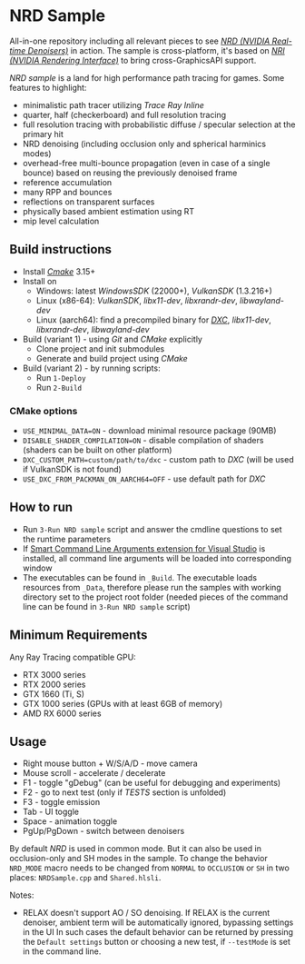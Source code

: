 # NRD Sample

All-in-one repository including all relevant pieces to see [*NRD (NVIDIA Real-time Denoisers)*](https://github.com/NVIDIAGameWorks/RayTracingDenoiser) in action. The sample is cross-platform, it's based on [*NRI (NVIDIA Rendering Interface)*](https://github.com/NVIDIAGameWorks/NRI) to bring cross-GraphicsAPI support.

*NRD sample* is a land for high performance path tracing for games. Some features to highlight:
- minimalistic path tracer utilizing *Trace Ray Inline*
- quarter, half (checkerboard) and full resolution tracing
- full resolution tracing with probabilistic diffuse / specular selection at the primary hit
- NRD denoising (including occlusion only and spherical harminics modes)
- overhead-free multi-bounce propagation (even in case of a single bounce) based on reusing the previously denoised frame
- reference accumulation
- many RPP and bounces
- reflections on transparent surfaces
- physically based ambient estimation using RT
- mip level calculation

## Build instructions

- Install [*Cmake*](https://cmake.org/download/) 3.15+
- Install on
    - Windows: latest *WindowsSDK* (22000+), *VulkanSDK* (1.3.216+)
    - Linux (x86-64): *VulkanSDK*, *libx11-dev*, *libxrandr-dev*, *libwayland-dev*
    - Linux (aarch64): find a precompiled binary for [*DXC*](https://github.com/microsoft/DirectXShaderCompiler), *libx11-dev*, *libxrandr-dev*, *libwayland-dev*
- Build (variant 1) - using *Git* and *CMake* explicitly
    - Clone project and init submodules
    - Generate and build project using *CMake*
- Build (variant 2) - by running scripts:
    - Run `1-Deploy`
    - Run `2-Build`

### CMake options

- `USE_MINIMAL_DATA=ON` - download minimal resource package (90MB)
- `DISABLE_SHADER_COMPILATION=ON` - disable compilation of shaders (shaders can be built on other platform)
- `DXC_CUSTOM_PATH=custom/path/to/dxc` - custom path to *DXC* (will be used if VulkanSDK is not found)
- `USE_DXC_FROM_PACKMAN_ON_AARCH64=OFF` - use default path for *DXC*

## How to run

- Run `3-Run NRD sample` script and answer the cmdline questions to set the runtime parameters
- If [Smart Command Line Arguments extension for Visual Studio](https://marketplace.visualstudio.com/items?itemName=MBulli.SmartCommandlineArguments) is installed, all command line arguments will be loaded into corresponding window
- The executables can be found in `_Build`. The executable loads resources from `_Data`, therefore please run the samples with working directory set to the project root folder (needed pieces of the command line can be found in `3-Run NRD sample` script)

## Minimum Requirements

Any Ray Tracing compatible GPU:
- RTX 3000 series
- RTX 2000 series
- GTX 1660 (Ti, S)
- GTX 1000 series (GPUs with at least 6GB of memory)
- AMD RX 6000 series

## Usage

- Right mouse button + W/S/A/D - move camera
- Mouse scroll - accelerate / decelerate
- F1 - toggle "gDebug" (can be useful for debugging and experiments)
- F2 - go to next test (only if *TESTS* section is unfolded)
- F3 - toggle emission
- Tab - UI toggle
- Space - animation toggle
- PgUp/PgDown - switch between denoisers

By default *NRD* is used in common mode. But it can also be used in occlusion-only and SH modes in the sample. To change the behavior `NRD_MODE` macro needs to be changed from `NORMAL` to `OCCLUSION` or `SH` in two places: `NRDSample.cpp` and `Shared.hlsli`.

Notes:
- RELAX doesn't support AO / SO denoising. If RELAX is the current denoiser, ambient term will be automatically ignored, bypassing settings in the UI In such cases the default behavior can be returned by pressing the `Default settings` button or choosing a new test, if `--testMode` is set in the command line.
